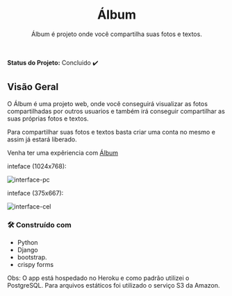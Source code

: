 
<h1 align="center">Álbum</h1>

<p align="center">Álbum é projeto onde você compartilha suas fotos e textos.</p>

<br><br>
<b>Status do Projeto:</b> Concluido :heavy_check_mark:
<h2>Visão Geral</h2>

O Álbum é uma projeto web, onde você conseguirá visualizar as fotos compartilhadas por outros usuarios e também irá conseguir compartilhar as suas próprias fotos e textos.

Para compartilhar suas fotos e textos basta criar uma conta no mesmo e assim já estará liberado.

Venha ter uma expêriencia com <a href="https://algum-project.herokuapp.com/">Álbum</a>

inteface (1024x768):

![interface-pc](https://user-images.githubusercontent.com/42556458/108722353-d1c99c00-7501-11eb-92da-a6bb35b04d5b.png)


inteface (375x667):

![interface-cel](https://user-images.githubusercontent.com/42556458/108723186-bd39d380-7502-11eb-916f-eb14b013b974.png)



<h3>🛠️ Construído com</h3>

- Python
- Django
- bootstrap.
- crispy forms

Obs: O app está hospedado no Heroku e como padrão utilizei o PostgreSQL.
Para arquivos estáticos foi utilizado o serviço S3 da Amazon. 

